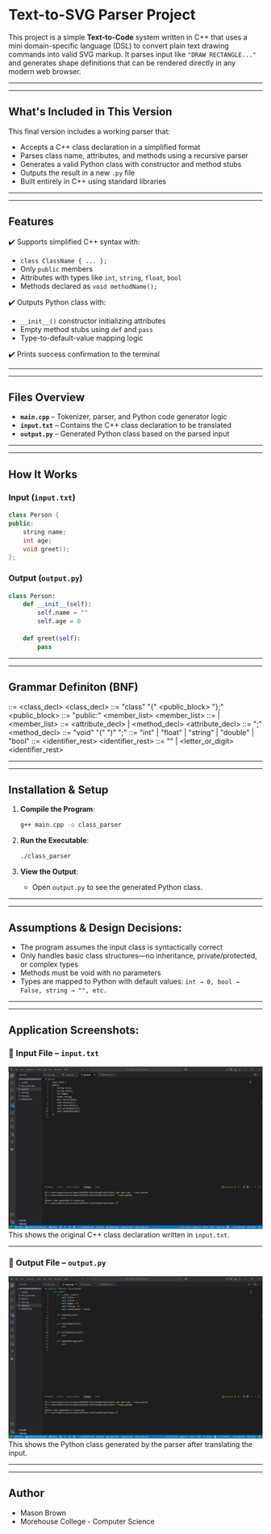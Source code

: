 # Text-to-SVG Parser Project

This project is a simple **Text-to-Code** system written in C++ that uses a mini domain-specific language (DSL) to convert plain text drawing commands into valid SVG markup. It parses input like `"DRAW RECTANGLE..."` and generates shape definitions that can be rendered directly in any modern web browser.

---

---

## What's Included in This Version

This final version includes a working parser that:

- Accepts a C++ class declaration in a simplified format
- Parses class name, attributes, and methods using a recursive parser
- Generates a valid Python class with constructor and method stubs
- Outputs the result in a new `.py` file
- Built entirely in C++ using standard libraries

---

---

## **Features**

✔️ Supports simplified C++ syntax with:

- `class ClassName { ... };`
- Only `public` members
- Attributes with types like `int`, `string`, `float`, `bool`
- Methods declared as `void methodName();`

✔️ Outputs Python class with:

- `__init__()` constructor initializing attributes
- Empty method stubs using `def` and `pass`
- Type-to-default-value mapping logic

✔️ Prints success confirmation to the terminal

---

---

## **Files Overview**

- **`main.cpp`** – Tokenizer, parser, and Python code generator logic
- **`input.txt`** – Contains the C++ class declaration to be translated
- **`output.py`** – Generated Python class based on the parsed input

---

---

## **How It Works**

### Input (`input.txt`)

```cpp
class Person {
public:
    string name;
    int age;
    void greet();
};
```

### Output (`output.py`)

```py
class Person:
    def __init__(self):
        self.name = ""
        self.age = 0

    def greet(self):
        pass

```

---

---

## **Grammar Definiton (BNF)**

<program> ::= <class_decl>
<class_decl> ::= "class" <identifier> "{" <public_block> "};"
<public_block> ::= "public:" <member_list>
<member_list> ::= <member> | <member> <member_list>
<member> ::= <attribute_decl> | <method_decl>
<attribute_decl> ::= <type> <identifier> ";"
<method_decl> ::= "void" <identifier> "(" ")" ";"
<type> ::= "int" | "float" | "string" | "double" | "bool"
<identifier> ::= <letter> <identifier_rest>
<identifier_rest> ::= "" | <letter_or_digit> <identifier_rest>

---

---

## **Installation & Setup**

1. **Compile the Program**:

   ```sh
   g++ main.cpp -o class_parser

   ```

2. **Run the Executable**:

   ```bash
   ./class_parser
   ```

3. **View the Output**:

   - Open `output.py` to see the generated Python class.

---

---

## **Assumptions & Design Decisions**:

- The program assumes the input class is syntactically correct
- Only handles basic class structures—no inheritance, private/protected, or complex types
- Methods must be void with no parameters
- Types are mapped to Python with default values:
  `int → 0, bool → False, string → "", etc.`

---

---

## **Application Screenshots**:

### 📄 Input File – `input.txt`

![Input File](./input_file_view.jpg)  
This shows the original C++ class declaration written in `input.txt`.

---

### 🐍 Output File – `output.py`

![Translated Python Output](./translated_output_py.jpg)  
This shows the Python class generated by the parser after translating the input.

---

---

## Author

- Mason Brown
- Morehouse College - Computer Science
